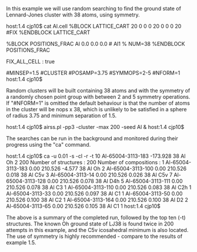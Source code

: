 In this example we will use random searching to find the ground state of Lennard-Jones cluster with 38 atoms, using symmetry.

host:1.4 cjp10$ cat Al.cell 
%BLOCK LATTICE_CART
20 0 0
0 20 0
0 0 20
#FIX
%ENDBLOCK LATTICE_CART
 
%BLOCK POSITIONS_FRAC
Al 0.0 0.0 0.0 # Al1 % NUM=38
%ENDBLOCK POSITIONS_FRAC

FIX_ALL_CELL : true

#MINSEP=1.5
#CLUSTER
#POSAMP=3.75
#SYMMOPS=2-5
#NFORM=1
host:1.4 cjp10$

Random clusters will be built containing 38 atoms and with the symmetry of a randomly chosen point group with between 2 and 5 symmetry operations. If "#NFORM=1" is omitted the default behaviour is that the number of atoms in the cluster will be nops x 38, which is unlikely to be satisfied in a sphere of radius 3.75 and minimum separation of 1.5.

host:1.4 cjp10$ airss.pl -pp3 -cluster -max 200 -seed Al &
host:1.4 cjp10$ 

The searches can be run in the background and monitored during their progress using the "ca" command. 

host:1.4 cjp10$ ca -u 0.01 -s -cl -r -t 10
Al-65004-3113-183     -173.928  38 Al           Oh        2   200
Number of structures   :    200
Number of compositions :      1
Al-65004-3113-183      0.00   210.526    -4.577 38 Al           Oh         2
Al-65004-3113-100      0.00   210.526     0.018 38 Al           C5v        3
Al-65004-3113-14       0.00   210.526     0.026 38 Al           C5v        7
Al-65004-3113-128      0.00   210.526     0.078 38 Al           D4h        5
Al-65004-3113-111      0.00   210.526     0.078 38 Al           C3         1
Al-65004-3113-110      0.00   210.526     0.083 38 Al           C2h        1
Al-65004-3113-33       0.00   210.526     0.097 38 Al           C1         1
Al-65004-3113-50       0.00   210.526     0.100 38 Al           C2         1
Al-65004-3113-164      0.00   210.526     0.100 38 Al           D2         2
Al-65004-3113-65       0.00   210.526     0.105 38 Al           C1         1
host:1.4 cjp10$

The above is a summary of the completed run, followed by the top ten (-t) structures. The known Oh ground state of LJ38 is found twice in 200 attempts in this example, and the C5v icosahedral minimum is also located. The use of symmetry is highly recommended - compare to the results of example 1.5.

